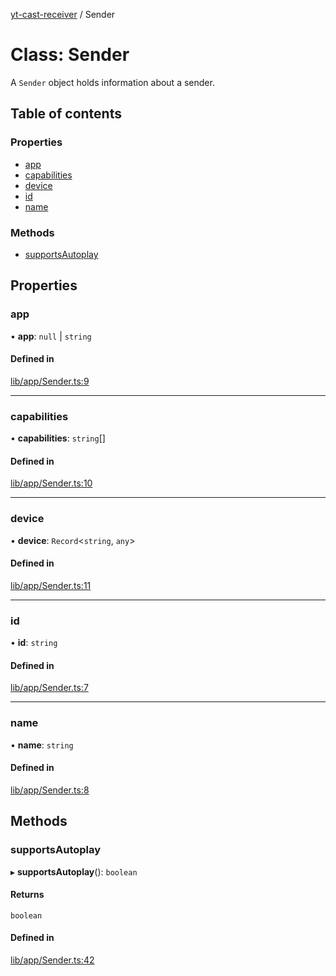 [yt-cast-receiver](../README.md) / Sender

# Class: Sender

A `Sender` object holds information about a sender.

## Table of contents

### Properties

- [app](Sender.md#app)
- [capabilities](Sender.md#capabilities)
- [device](Sender.md#device)
- [id](Sender.md#id)
- [name](Sender.md#name)

### Methods

- [supportsAutoplay](Sender.md#supportsautoplay)

## Properties

### app

• **app**: ``null`` \| `string`

#### Defined in

[lib/app/Sender.ts:9](https://github.com/patrickkfkan/yt-cast-receiver/blob/89ae18a/src/lib/app/Sender.ts#L9)

___

### capabilities

• **capabilities**: `string`[]

#### Defined in

[lib/app/Sender.ts:10](https://github.com/patrickkfkan/yt-cast-receiver/blob/89ae18a/src/lib/app/Sender.ts#L10)

___

### device

• **device**: `Record`<`string`, `any`\>

#### Defined in

[lib/app/Sender.ts:11](https://github.com/patrickkfkan/yt-cast-receiver/blob/89ae18a/src/lib/app/Sender.ts#L11)

___

### id

• **id**: `string`

#### Defined in

[lib/app/Sender.ts:7](https://github.com/patrickkfkan/yt-cast-receiver/blob/89ae18a/src/lib/app/Sender.ts#L7)

___

### name

• **name**: `string`

#### Defined in

[lib/app/Sender.ts:8](https://github.com/patrickkfkan/yt-cast-receiver/blob/89ae18a/src/lib/app/Sender.ts#L8)

## Methods

### supportsAutoplay

▸ **supportsAutoplay**(): `boolean`

#### Returns

`boolean`

#### Defined in

[lib/app/Sender.ts:42](https://github.com/patrickkfkan/yt-cast-receiver/blob/89ae18a/src/lib/app/Sender.ts#L42)
